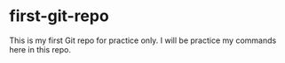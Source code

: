 # first-git-repo
This is my first Git repo for practice only. I will be practice my commands here in this repo.

